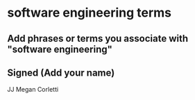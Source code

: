 # software engineering terms

## Add phrases or terms you associate with "software engineering"

## Signed (Add your name)

JJ
Megan Corletti
